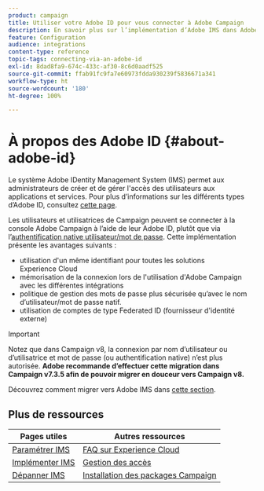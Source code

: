 ```yaml
---
product: campaign
title: Utiliser votre Adobe ID pour vous connecter à Adobe Campaign
description: En savoir plus sur l’implémentation d’Adobe IMS dans Adobe Campaign
feature: Configuration
audience: integrations
content-type: reference
topic-tags: connecting-via-an-adobe-id
exl-id: 8dad8fa9-674c-433c-af30-8c6d0aadf525
source-git-commit: ffab91fc9fa7e60973fdda930239f5836671a341
workflow-type: ht
source-wordcount: '180'
ht-degree: 100%

---
```


# À propos des Adobe ID {#about-adobe-id}

Le système Adobe IDentity Management System (IMS) permet aux administrateurs de créer et de gérer l&#39;accès des utilisateurs aux applications et services. Pour plus d’informations sur les différents types d’Adobe ID, consultez [cette page](https://helpx.adobe.com/fr/enterprise/using/identity.html).

Les utilisateurs et utilisatrices de Campaign peuvent se connecter à la console Adobe Campaign à l’aide de leur Adobe ID, plutôt que via l’[authentification native utilisateur/mot de passe](../../platform/using/access-management-operators.md). Cette implémentation présente les avantages suivants :

* utilisation d&#39;un même identifiant pour toutes les solutions Experience Cloud
* mémorisation de la connexion lors de l&#39;utilisation d&#39;Adobe Campaign avec les différentes intégrations
* politique de gestion des mots de passe plus sécurisée qu’avec le nom d’utilisateur/mot de passe natif.
* utilisation de comptes de type Federated ID (fournisseur d&#39;identité externe)

>[!IMPORTANT]
>
> Notez que dans Campaign v8, la connexion par nom d’utilisateur ou d’utilisatrice et mot de passe (ou authentification native) n’est plus autorisée. **Adobe recommande d’effectuer cette migration dans Campaign v7.3.5 afin de pouvoir migrer en douceur vers Campaign v8.**
>
>Découvrez comment migrer vers Adobe IMS dans [cette section](../../technotes/using/ac-ims.md).
>


<!--
>[!IMPORTANT]
>
>If you are connecting to Campaign through Adobe Identity Service (IMS), you need to upgrade to the latest build to be able to connect to Campaign after **June 30, 2021**. This upgrade is mandatory for both Campaign server and client console. 
>
>Depending on your current version, you must upgrade to one of the following releases: 
>
> * [Campaign [!DNL Gold Standard] 11](../../rn/using/gold-standard.md)
> * [Campaign 21.1.4](../../rn/using/latest-release.md)
>
>[Learn more about IMS updates](../../technotes/using/ims-updates.md)
-->

## Plus de ressources

| Pages utiles | Autres ressources |
|---|---|
| [Paramétrer IMS](../../integrations/using/configuring-ims.md) | [FAQ sur Experience Cloud](https://experienceleague.adobe.com/docs/core-services/interface/manage-users-and-products/faq.html?lang=fr) |
| [Implémenter IMS](../../integrations/using/implementing-ims.md) | [Gestion des accès](../../platform/using/access-management.md) |
| [Dépanner IMS](../../integrations/using/ims-troubleshooting.md) | [Installation des packages Campaign](../../installation/using/installing-campaign-standard-packages.md) |

